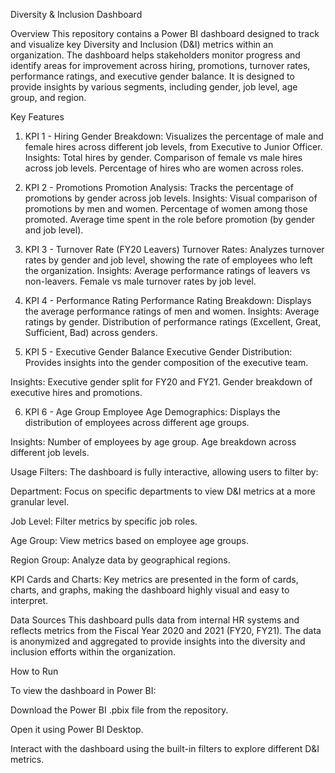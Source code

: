Diversity & Inclusion Dashboard

Overview
This repository contains a Power BI dashboard designed to track and visualize key Diversity and Inclusion (D&I) metrics within an organization. The dashboard helps stakeholders monitor progress and identify areas for improvement across hiring, promotions, turnover rates, performance ratings, and executive gender balance. It is designed to provide insights by various segments, including gender, job level, age group, and region.

Key Features
1. KPI 1 - Hiring
Gender Breakdown: Visualizes the percentage of male and female hires across different job levels, from Executive to Junior Officer.
Insights:
Total hires by gender.
Comparison of female vs male hires across job levels.
Percentage of hires who are women across roles.

2. KPI 2 - Promotions
Promotion Analysis: Tracks the percentage of promotions by gender across job levels.
Insights:
Visual comparison of promotions by men and women.
Percentage of women among those promoted.
Average time spent in the role before promotion (by gender and job level).

3. KPI 3 - Turnover Rate (FY20 Leavers)
Turnover Rates: Analyzes turnover rates by gender and job level, showing the rate of employees who left the organization.
Insights:
Average performance ratings of leavers vs non-leavers.
Female vs male turnover rates by job level.

4. KPI 4 - Performance Rating
Performance Rating Breakdown: Displays the average performance ratings of men and women.
Insights:
Average ratings by gender.
Distribution of performance ratings (Excellent, Great, Sufficient, Bad) across genders.

5. KPI 5 - Executive Gender Balance
Executive Gender Distribution: Provides insights into the gender composition of the executive team.

Insights:
Executive gender split for FY20 and FY21.
Gender breakdown of executive hires and promotions.

6. KPI 6 - Age Group
Employee Age Demographics: Displays the distribution of employees across different age groups.

Insights:
Number of employees by age group.
Age breakdown across different job levels.

Usage
Filters: The dashboard is fully interactive, allowing users to filter by:

Department: Focus on specific departments to view D&I metrics at a more granular level.

Job Level: Filter metrics by specific job roles.

Age Group: View metrics based on employee age groups.

Region Group: Analyze data by geographical regions.

KPI Cards and Charts: Key metrics are presented in the form of cards, charts, and graphs, making the dashboard highly visual and easy to interpret.

Data Sources
This dashboard pulls data from internal HR systems and reflects metrics from the Fiscal Year 2020 and 2021 (FY20, FY21). The data is anonymized and aggregated to provide insights into the diversity and inclusion efforts within the organization.

How to Run

To view the dashboard in Power BI:

Download the Power BI .pbix file from the repository.

Open it using Power BI Desktop.

Interact with the dashboard using the built-in filters to explore different D&I metrics.

